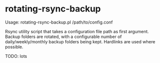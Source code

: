 # rotating-rsync-backup

Usage: rotating-rsync-backup.pl /path/to/config.conf

Rsync utility script that takes a configuration file path as first argument. Backup
folders are rotated, with a configurable number of daily/weekly/monthly backup folders
being kept. Hardlinks are used where possible.

TODO: lots